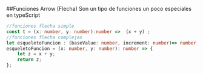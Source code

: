 ##Funciones Arrow (Flecha)
Son un tipo de funciones un poco especiales en typeScript

```typescript
//funciones flecha simple
const t = (x: number, y: number):number =>  (x + y) ;
//funciones flecha complejas
let esqueletoFuncion : (baseValue: number, increment: number)=> number;
esqueletoFuncion = (x: number, y: number): number => {
    let z = x + y;
    return z;
};
``` 